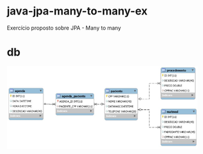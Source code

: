 # java-jpa-many-to-many-ex

Exercício proposto sobre JPA - Many to many

# db

![alt tag](https://raw.githubusercontent.com/hstrada/java-jpa-many-to-many-ex/master/imagens/db-ex3.JPG)
